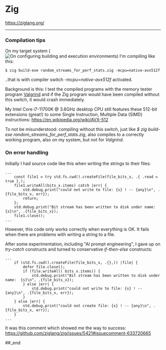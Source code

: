 # Zig

https://ziglang.org/

---

### Compilation tips

On my target system (![On configuring building and execution environments](https://github.com/practicalcomputerscience/MicrobenchmarkGPHLlanguages/tree/main#on-configuring-building-and-execution-environments)) I'm compiling like this:

```
$ zig build-exe random_streams_for_perf_stats.zig -mcpu=native-avx512f
```

..that is with compiler switch _-mcpu=native-avx512f_ activated.

Background is this: I test the compiled programs with the memory tester program [Valgrind](https://github.com/practicalcomputerscience/MicrobenchmarkGPHLlanguages/tree/main/15%20-%20memory%20leak%20detection%20with%20Valgrind#memory-leak-detection-with-valgrind) and if the Zig program would have been compiled without this switch, it would crash immediately.

My Intel Core i7-11700K @ 3.6GHz desktop CPU still features these 512-bit extensions (great!) to some Single Instruction, Multiple Data (SIMD) instructions: https://en.wikipedia.org/wiki/AVX-512

To not be misunderstood: compiling without this switch, just like _$ zig build-exe random_streams_for_perf_stats.zig_, also compiles to a correctly working program, also on my system, but not for _Valgrind_.

### On error handling 

Initially I had source code like this when writing the strings to their files:

```
...
    const file1 = try std.fs.cwd().createFile(file_bits_x, .{ .read = true },);
    file1.writeAll(bits_x.items) catch |err| {
        std.debug.print("could not write to file: {s} ! -- {any}\n", .{file_bits_x, err});
        return;
    };
    std.debug.print("Bit stream has been written to disk under name:  {s}\n", .{file_bits_x});
    file1.close();
...
```

However, this code only works correctly when everything is OK. It fails when there are problems with writing a string to a file. 

After some experimentation, including "AI prompt engineering", I gave up on _try-catch_ constructs and turned to conservative _if-then-else_ constructs:

```
...
    if (std.fs.cwd().createFile(file_bits_x, .{},)) |file| {
        defer file.close();
        if (file.writeAll( bits_x.items)) {
            std.debug.print("Bit stream has been written to disk under name:  {s}\n", .{file_bits_x});
        } else |err| {
            std.debug.print("could not write to file: {s} ! -- {any}\n", .{file_bits_x, err});
        }
    } else |err| {
        std.debug.print("could not create file: {s} ! -- {any}\n", .{file_bits_x, err});
    }
...
```

It was this comment which showed me the way to success: https://github.com/ziglang/zig/issues/5421#issuecomment-633720665

##_end

